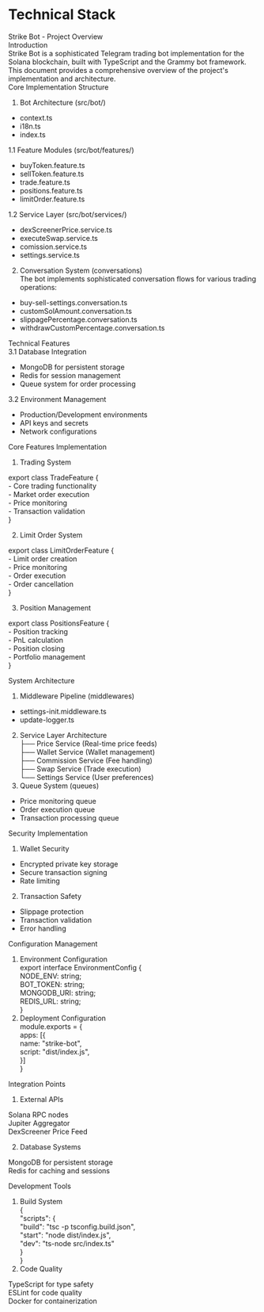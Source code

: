 # Technical Stack

Strike Bot - Project Overview\
Introduction\
Strike Bot is a sophisticated Telegram trading bot implementation for the Solana blockchain, built with TypeScript and the Grammy bot framework. This document provides a comprehensive overview of the project's implementation and architecture.\
Core Implementation Structure

1. Bot Architecture (src/bot/)

* context.ts
* i18n.ts
* index.ts

1.1 Feature Modules (src/bot/features/)

* buyToken.feature.ts
* sellToken.feature.ts
* trade.feature.ts
* positions.feature.ts
* limitOrder.feature.ts

1.2 Service Layer (src/bot/services/)

* dexScreenerPrice.service.ts
* executeSwap.service.ts
* comission.service.ts
* settings.service.ts

2. Conversation System (conversations)\
   The bot implements sophisticated conversation flows for various trading operations:

* buy-sell-settings.conversation.ts
* customSolAmount.conversation.ts
* slippagePercentage.conversation.ts
* withdrawCustomPercentage.conversation.ts

Technical Features\
3.1 Database Integration

* MongoDB for persistent storage
* Redis for session management
* Queue system for order processing

3.2 Environment Management

* Production/Development environments
* API keys and secrets
* Network configurations

Core Features Implementation

1. Trading System

export class TradeFeature {\
\- Core trading functionality\
\- Market order execution\
\- Price monitoring\
\- Transaction validation\
}

2. Limit Order System

export class LimitOrderFeature {\
\- Limit order creation\
\- Price monitoring\
\- Order execution\
\- Order cancellation\
}

3. Position Management

export class PositionsFeature {\
\- Position tracking\
\- PnL calculation\
\- Position closing\
\- Portfolio management\
}

System Architecture

1. Middleware Pipeline (middlewares)

* settings-init.middleware.ts
* update-logger.ts

2. Service Layer Architecture\
   ├── Price Service (Real-time price feeds)\
   ├── Wallet Service (Wallet management)\
   ├── Commission Service (Fee handling)\
   ├── Swap Service (Trade execution)\
   └── Settings Service (User preferences)
3. Queue System (queues)

* Price monitoring queue
* Order execution queue
* Transaction processing queue

Security Implementation

1. Wallet Security

* Encrypted private key storage
* Secure transaction signing
* Rate limiting

2. Transaction Safety

* Slippage protection
* Transaction validation
* Error handling

Configuration Management

1. Environment Configuration\
   export interface EnvironmentConfig {\
   NODE\_ENV: string;\
   BOT\_TOKEN: string;\
   MONGODB\_URI: string;\
   REDIS\_URL: string;\
   }
2. Deployment Configuration\
   module.exports = {\
   apps: \[{\
   name: "strike-bot",\
   script: "dist/index.js",\
   }]\
   }

Integration Points

1. External APIs

Solana RPC nodes\
Jupiter Aggregator\
DexScreener Price Feed

2. Database Systems

MongoDB for persistent storage\
Redis for caching and sessions

Development Tools

1. Build System\
   {\
   "scripts": {\
   "build": "tsc -p tsconfig.build.json",\
   "start": "node dist/index.js",\
   "dev": "ts-node src/index.ts"\
   }\
   }
2. Code Quality

TypeScript for type safety\
ESLint for code quality\
Docker for containerization
